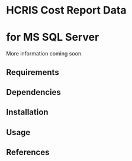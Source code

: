# HCRIS Cost Report Data
# for MS SQL Server

More information coming soon.

## Requirements


## Dependencies


## Installation


## Usage


## References
